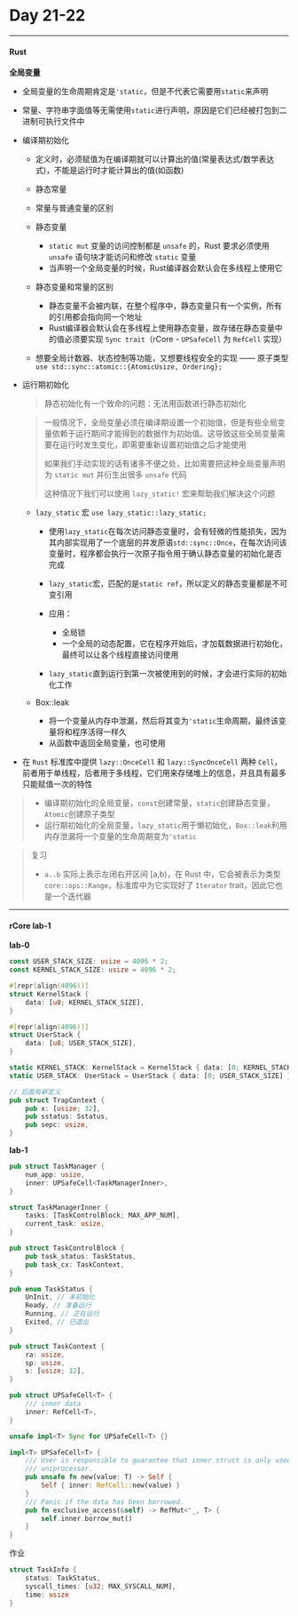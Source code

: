 # Day 21-22

---

#### Rust 

**全局变量**

- 全局变量的生命周期肯定是`'static`，但是不代表它需要用`static`来声明

- 常量、字符串字面值等无需使用`static`进行声明，原因是它们已经被打包到二进制可执行文件中

- 编译期初始化

  - 定义时，必须赋值为在编译期就可以计算出的值(常量表达式/数学表达式)，不能是运行时才能计算出的值(如函数)
  - 静态常量
  - 常量与普通变量的区别
  - 静态变量
    - `static mut` 变量的访问控制都是 `unsafe` 的，Rust 要求必须使用 `unsafe` 语句块才能访问和修改 `static` 变量
    - 当声明一个全局变量的时候，Rust编译器会默认会在多线程上使用它

  - 静态变量和常量的区别
    - 静态变量不会被内联，在整个程序中，静态变量只有一个实例，所有的引用都会指向同一个地址
    - Rust编译器会默认会在多线程上使用静态变量，故存储在静态变量中的值必须要实现 `Sync trait`（rCore - `UPSafeCell` 为 `RefCell` 实现）


  - 想要全局计数器、状态控制等功能，又想要线程安全的实现 —— 原子类型 `use std::sync::atomic::{AtomicUsize, Ordering};`

- 运行期初始化

  > 静态初始化有一个致命的问题：无法用函数进行静态初始化

  > 一般情况下，全局变量必须在编译期设置一个初始值，但是有些全局变量依赖于运行期间才能得到的数据作为初始值。这导致这些全局变量需要在运行时发生变化，即需要重新设置初始值之后才能使用
  >
  > 如果我们手动实现的话有诸多不便之处，比如需要把这种全局变量声明为 `static mut` 并衍生出很多 `unsafe` 代码 
  >
  > 这种情况下我们可以使用 `lazy_static!` 宏来帮助我们解决这个问题

  - `lazy_static` 宏 `use lazy_static::lazy_static;`
    - 使用`lazy_static`在每次访问静态变量时，会有轻微的性能损失，因为其内部实现用了一个底层的并发原语`std::sync::Once`，在每次访问该变量时，程序都会执行一次原子指令用于确认静态变量的初始化是否完成
    - `lazy_static`宏，匹配的是`static ref`，所以定义的静态变量都是不可变引用
    - 应用：
      - 全局锁
      - 一个全局的动态配置，它在程序开始后，才加载数据进行初始化，最终可以让各个线程直接访问使用

    - `lazy_static`直到运行到第一次被使用到的时候，才会进行实际的初始化工作


  - Box::leak
    - 将一个变量从内存中泄漏，然后将其变为`'static`生命周期，最终该变量将和程序活得一样久
    - 从函数中返回全局变量，也可使用

- 在 `Rust` 标准库中提供 `lazy::OnceCell` 和 `lazy::SyncOnceCell` 两种 `Cell`，前者用于单线程，后者用于多线程，它们用来存储堆上的信息，并且具有最多只能赋值一次的特性



>- 编译期初始化的全局变量，`const`创建常量，`static`创建静态变量，`Atomic`创建原子类型
>- 运行期初始化的全局变量，`lazy_static`用于懒初始化，`Box::leak`利用内存泄漏将一个变量的生命周期变为`'static`



> 复习
>
> - `a..b` 实际上表示左闭右开区间 [a,b)，在 Rust 中，它会被表示为类型 `core::ops::Range`，标准库中为它实现好了 `Iterator` trait，因此它也是一个迭代器

---

#### rCore lab-1

**lab-0**

```rust
const USER_STACK_SIZE: usize = 4096 * 2;
const KERNEL_STACK_SIZE: usize = 4096 * 2;

#[repr(align(4096))]
struct KernelStack {
    data: [u8; KERNEL_STACK_SIZE],
}

#[repr(align(4096))]
struct UserStack {
    data: [u8; USER_STACK_SIZE],
}

static KERNEL_STACK: KernelStack = KernelStack { data: [0; KERNEL_STACK_SIZE] };
static USER_STACK: UserStack = UserStack { data: [0; USER_STACK_SIZE] };

// 后面有新定义
pub struct TrapContext {
    pub x: [usize; 32],
    pub sstatus: Sstatus,
    pub sepc: usize,
}
```

**lab-1**

```rust
pub struct TaskManager {
    num_app: usize,
    inner: UPSafeCell<TaskManagerInner>,
}

struct TaskManagerInner {
    tasks: [TaskControlBlock; MAX_APP_NUM],
    current_task: usize,
}

pub struct TaskControlBlock {
    pub task_status: TaskStatus,
    pub task_cx: TaskContext,
}

pub enum TaskStatus {
    UnInit, // 未初始化
    Ready, // 准备运行
    Running, // 正在运行
    Exited, // 已退出
}

pub struct TaskContext {
    ra: usize,
    sp: usize,
    s: [usize; 12],
}

pub struct UPSafeCell<T> {
    /// inner data
    inner: RefCell<T>,
}

unsafe impl<T> Sync for UPSafeCell<T> {}

impl<T> UPSafeCell<T> {
    /// User is responsible to guarantee that inner struct is only used in
    /// uniprocessor.
    pub unsafe fn new(value: T) -> Self {
        Self { inner: RefCell::new(value) }
    }
    /// Panic if the data has been borrowed.
    pub fn exclusive_access(&self) -> RefMut<'_, T> {
        self.inner.borrow_mut()
    }
}
```

作业

```rust
struct TaskInfo {
    status: TaskStatus,
    syscall_times: [u32; MAX_SYSCALL_NUM],
    time: usize
}
```



```
```

